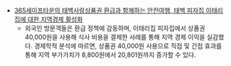 * [365세이프타운의 태백사랑상품권 환급과 함께하는 안전여행, 태백 피자집 이태리집에 대한 지역경제 활성화](https://blog.naver.com/choikwangmo9/224033158927)
  - 외국인 방문객들은 환급 정책에 감동하며, 이태리집 피자집에서 상품권 40,000원을 사용해 식사 비용을 결제한 사례를 통해 지역 경제 이익을 실감했다. 경제학적 분석에 따르면, 상품권 40,000원 사용으로 직접 및 간접 효과를 통해 지역 부가가치가 8,800원에서 20,801원까지 증가할 수 있다.
